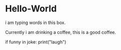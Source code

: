 # Hello-World
i am typing words in this box.

Currently i am drinking a coffee, this is a good coffee.

if funny in joke:
  print("laugh")
